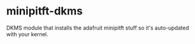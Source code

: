 # minipitft-dkms
DKMS module that installs the adafruit minipitft stuff so it's auto-updated with your kernel.
